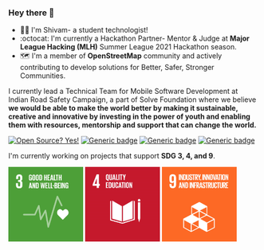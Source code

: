 ### Hey there 👋

- :man_technologist: I'm Shivam- a student technologist! 
- :octocat: I'm currently a Hackathon Partner- Mentor & Judge at **Major League Hacking (MLH)** Summer League 2021 Hackathon season.
- :world_map: I'm a member of **OpenStreetMap** community and actively contributing to develop solutions for Better, Safer, Stronger Communities. 

I currently lead a Technical Team for Mobile Software Development at Indian Road Safety Campaign, a part of Solve Foundation where we believe **we would be able to make the world better by making it sustainable, creative and innovative by investing in the power of youth and enabling them with resources, mentorship and support that can change the world.**

[![Open Source? Yes!](https://badgen.net/badge/Open%20Source%20%3F/Yes%21/blue?icon=github)]() [![Generic badge](https://img.shields.io/badge/Mapsui-Contributor-<COLOR>.svg)](https://github.com/Mapsui/Mapsui/graphs/contributors) [![Generic badge](https://badges.devpost-shields.com/get-badge?name=Portfolio&id=project-id&type=small-logo-left-text-blend&style=flat)](https://devpost.com/shivam-318b?ref_content=user-portfolio&ref_feature=portfolio&ref_medium=global-nav) [![Generic badge](https://badgen.net/badge/icon/medium?icon=medium&label)](https://medium.com/@shivambeniwal)

I'm currently working on projects that support **SDG 3, 4, and 9**.


<img src="https://github.com/devthepenguin/devthepenguin/blob/master/E_GIF_03.gif" alt="" width="150" height="150"> <img src="https://github.com/devthepenguin/devthepenguin/blob/master/E_GIF_04.gif" alt="" width="150" height="150">  <img src="https://github.com/devthepenguin/devthepenguin/blob/master/E_GIF_09.gif" alt="" width="150" height="150"> 


<!--
**devthepenguin/devthepenguin** is a ✨ _special_ ✨ repository because its `README.md` (this file) appears on your GitHub profile.

Here are some ideas to get you started:

- 🔭 I’m currently working on ...
- 🌱 I’m currently learning ...
- 👯 I’m looking to collaborate on ...
- 🤔 I’m looking for help with ...
- 💬 Ask me about ...
- 📫 How to reach me: ...
- 😄 Pronouns: ...
- ⚡ Fun fact: ...
-->
